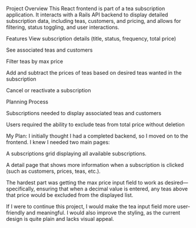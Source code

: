 Project Overview
This React frontend is part of a tea subscription application. It interacts with a Rails API backend to display detailed subscription data, including teas, customers, and pricing, and allows for filtering, status toggling, and user interactions.

Features
View subscription details (title, status, frequency, total price)

See associated teas and customers

Filter teas by max price 

Add and subtract the prices of teas based on desired teas wanted in the subscription

Cancel or reactivate a subscription

Planning Process

Subscriptions needed to display associated teas and customers

Users required the ability to exclude teas from total price without deletion

My Plan:
I initially thought I had a completed backend, so I moved on to the frontend. I knew I needed two main pages:

A subscriptions grid displaying all available subscriptions.

A detail page that shows more information when a subscription is clicked (such as customers, prices, teas, etc.).

The hardest part was getting the max price input field to work as desired—specifically, ensuring that when a decimal value is entered, any teas above that price would be excluded from the displayed list.

If I were to continue this project, I would make the tea input field more user-friendly and meaningful. I would also improve the styling, as the current design is quite plain and lacks visual appeal.

